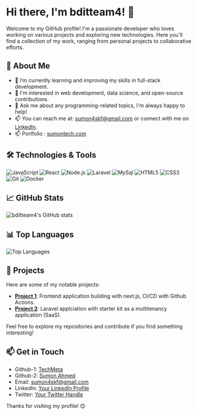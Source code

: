 # Hi there, I'm bditteam4! 👋

Welcome to my GitHub profile! I'm a passionate developer who loves working on various projects and exploring new technologies. Here you'll find a collection of my work, ranging from personal projects to collaborative efforts.

## 🚀 About Me

- 🌱 I’m currently learning and improving my skills in full-stack development.
- 💼 I'm interested in web development, data science, and open-source contributions.
- 💬 Ask me about any programming-related topics, I'm always happy to help!
- 📫 You can reach me at: [sumon4skf@gmail.com](mailto:sumon4skf@gmail.com) or connect with me on [LinkedIn](https://www.linkedin.com/in/sumon4skf/).
- 📫 Portfolio :  [sumontech.com](https://www.sumontech.com)

## 🛠️ Technologies & Tools

![JavaScript](https://img.shields.io/badge/-JavaScript-333333?style=flat&logo=javascript)
![React](https://img.shields.io/badge/-React-333333?style=flat&logo=react)
![Node.js](https://img.shields.io/badge/-Node.js-333333?style=flat&logo=node.js)
![Laravel](https://img.shields.io/badge/-Laravel-333333?style=flat&logo=laravel)
![MySql](https://img.shields.io/badge/-Mysql-333333?style=flat&logo=mysql)
![HTML5](https://img.shields.io/badge/-HTML5-333333?style=flat&logo=html5)
![CSS3](https://img.shields.io/badge/-CSS3-333333?style=flat&logo=css3)
![Git](https://img.shields.io/badge/-Git-333333?style=flat&logo=git)
![Docker](https://img.shields.io/badge/-Docker-333333?style=flat&logo=docker)

## 📈 GitHub Stats

![bditteam4's GitHub stats](https://github-readme-stats.vercel.app/api?username=bditteam4&show_icons=true&theme=dark)

## 📊 Top Languages

![Top Languages](https://github-readme-stats.vercel.app/api/top-langs/?username=bditteam4&layout=compact&theme=dark)

## 📂 Projects

Here are some of my notable projects:

- **[Project 1](https://github.com/bditteam4/Next-js-starter-test-ci-cd)**: Frontend application building with next.js, CI/CD with Github Actions.
- **[Project 2](https://github.com/techmeta/travel-agency)**: Laravel applciation with starter kit as a multitenancy application (SaaS).

Feel free to explore my repositories and contribute if you find something interesting!

## 📫 Get in Touch

- Github-1: [TechMeta](https://github.com/techmeta)
- Github-2: [Sumon Ahmed](https://github.com/sumon4skf)
- Email: [sumon4skf@gmail.com](mailto:sumon4skf@gmail.com)
- LinkedIn: [Your LinkedIn Profile](https://www.linkedin.com/in/sumon4skf/)
- Twitter: [Your Twitter Handle](https://twitter.com/sumon4skf/)

Thanks for visiting my profile! 😊
